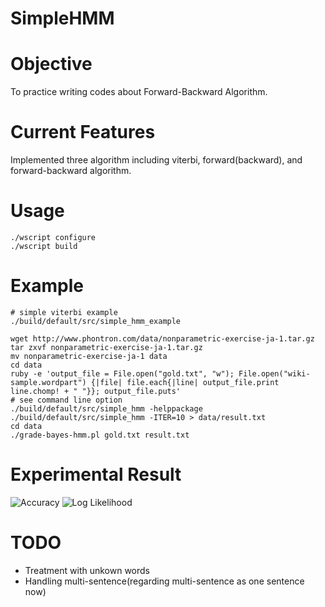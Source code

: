 # SimpleHMM

# Objective
To practice writing codes about Forward-Backward Algorithm.

# Current Features
Implemented three algorithm including viterbi, forward(backward), and forward-backward algorithm.

# Usage
	./wscript configure
	./wscript build
  
# Example
	# simple viterbi example
	./build/default/src/simple_hmm_example 

	wget http://www.phontron.com/data/nonparametric-exercise-ja-1.tar.gz
	tar zxvf nonparametric-exercise-ja-1.tar.gz
	mv nonparametric-exercise-ja-1 data
	cd data
	ruby -e 'output_file = File.open("gold.txt", "w"); File.open("wiki-sample.wordpart") {|file| file.each{|line| output_file.print line.chomp! + " "}}; output_file.puts'
	# see command line option
	./build/default/src/simple_hmm -helppackage
	./build/default/src/simple_hmm -ITER=10 > data/result.txt
	cd data
	./grade-bayes-hmm.pl gold.txt result.txt

# Experimental Result
![Accuracy](https://img.skitch.com/20110103-1cadfm6mwr951efncx27654mfi.jpg)
![Log Likelihood](https://img.skitch.com/20110103-84cfp3r63m3f9dewa19p4xikkx.jpg)

# TODO
* Treatment with unkown words
* Handling multi-sentence(regarding multi-sentence as one sentence now)

